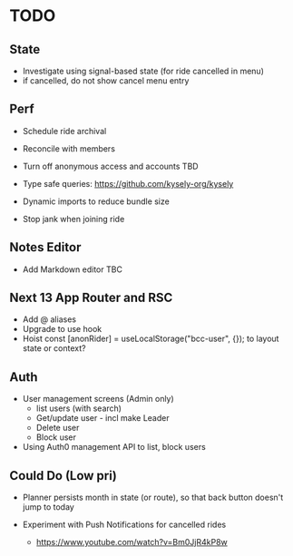 # TODO

## State

- Investigate using signal-based state (for ride cancelled in menu)
- if cancelled, do not show cancel menu entry

## Perf

- Schedule ride archival
- Reconcile with members
- Turn off anonymous access and accounts TBD
- Type safe queries: https://github.com/kysely-org/kysely

- Dynamic imports to reduce bundle size
- Stop jank when joining ride

## Notes Editor

- Add Markdown editor TBC

## Next 13 App Router and RSC

- Add @ aliases
- Upgrade to use hook
- Hoist const [anonRider] = useLocalStorage<AnonymousUser>("bcc-user", {}); to layout state or context?

## Auth

- User management screens (Admin only)
  - list users (with search)
  - Get/update user - incl make Leader
  - Delete user
  - Block user
- Using Auth0 management API to list, block users

## Could Do (Low pri)

- Planner persists month in state (or route), so that back button doesn't jump to today
- Experiment with Push Notifications for cancelled rides

  - https://www.youtube.com/watch?v=Bm0JjR4kP8w

